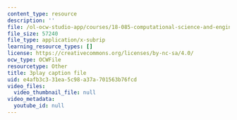 ```yaml
---
content_type: resource
description: ''
file: /ol-ocw-studio-app/courses/18-085-computational-science-and-engineering-i-fall-2008/e4afb3c331ea5c98a37a701563b76fcd_0BAMQmT-tf0.vtt
file_size: 57240
file_type: application/x-subrip
learning_resource_types: []
license: https://creativecommons.org/licenses/by-nc-sa/4.0/
ocw_type: OCWFile
resourcetype: Other
title: 3play caption file
uid: e4afb3c3-31ea-5c98-a37a-701563b76fcd
video_files:
  video_thumbnail_file: null
video_metadata:
  youtube_id: null
---
```

